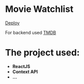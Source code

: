 # Movie Watchlist

[Deploy](...)

For backend used [TMDB](https://www.themoviedb.org/)

# The project used:

- **ReactJS**
- **Context API**
- **...**
